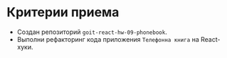 # Критерии приема

- Создан репозиторий `goit-react-hw-09-phonebook`.
- Выполни рефакторинг кода приложения `Телефонна книга` на React-хуки.
